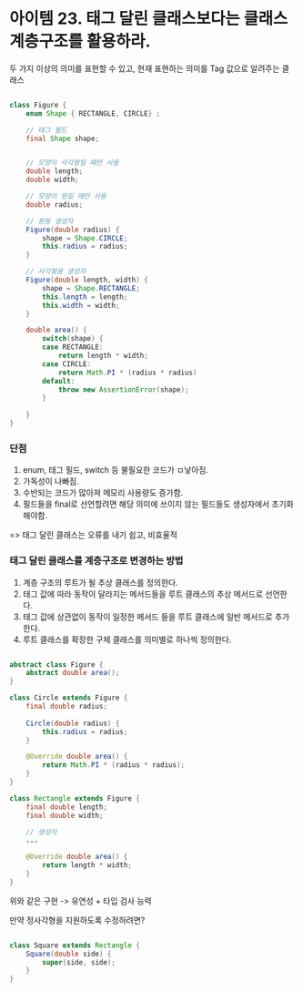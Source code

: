 # 아이템 23. 태그 달린 클래스보다는 클래스 계층구조를 활용하라.

두 가지 이상의 의미를 표현할 수 있고, 현재 표현하는 의미를 Tag 값으로 알려주는 클래스

```Java

class Figure {
	enum Shape { RECTANGLE, CIRCLE} ;

	// 태그 필드
	final Shape shape;


	// 모양이 사각형일 때만 사용
	double length;
	double width;

	// 모양이 원일 때만 사용
	double radius;

	// 원용 생성자
	Figure(double radius) {
		shape = Shape.CIRCLE;
		this.radius = radius;
	}

	// 사각형용 생성자
	Figure(double length, width) {
		shape = Shape.RECTANGLE;
		this.length = length;
		this.width = width;
	}

	double area() {
		switch(shape) {
		case RECTANGLE:
			return length * width;
		case CIRCLE:
			return Math.PI * (radius * radius)
		default:
			throw new AssertionError(shape);
		}
	
	}
}
```

### 단점
1. enum, 태그 필드, switch 등 불필요한 코드가 ㅁ낳아짐.
2. 가독성이 나빠짐.
3. 수반되는 코드가 많아져 메모리 사용량도 증가함.
4. 필드들을 final로 선언할려면 해당 의미에 쓰이지 않는 필드들도 생성자에서 초기화해야함.


=> 태그 달린 클래스는 오류를 내기 쉽고, 비효율적


### 태그 달린 클래스를 계층구조로 변경하는 방법
1. 계층 구조의 루트가 될 추상 클래스를 정의한다.
2. 태그 값에 따라 동작이 달라지는 메서드들을 루트 클래스의 추상 메서드로 선언한다.
3. 태그 값에 상관없이 동작이 일정한 메서드 들을 루트 클래스에 일반 메서드로 추가한다.
4. 루트 클래스를 확장한 구체 클래스를 의미별로 하나씩 정의한다.


```java

abstract class Figure {
	abstract double area();
}

class Circle extends Figure {
	final double radius;
	
	Circle(double radius) {
		this.radius = radius;
	}

	@Override double area() {
		return Math.PI * (radius * radius);
	}
}

class Rectangle extends Figure {
	final double length;
	final double width;

	// 생성자
	...

	@Override double area() {
		return length * width;
	}
}
```

위와 같은 구현 -> 유연성 + 타입 검사 능력

만약 정사각형을 지원하도록 수정하려면?
```java

class Square extends Rectangle {
	Square(double side) {
		super(side, side);
	}
}
```
